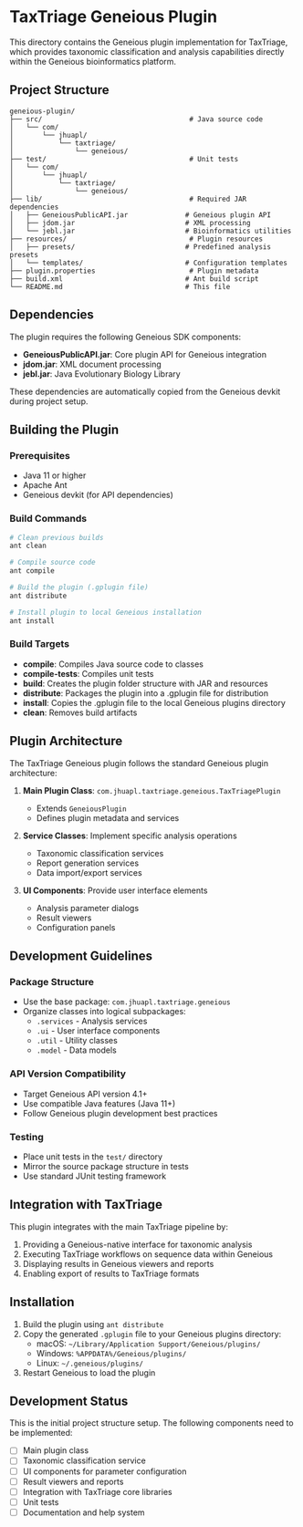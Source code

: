 # TaxTriage Geneious Plugin

This directory contains the Geneious plugin implementation for TaxTriage, which provides taxonomic classification and analysis capabilities directly within the Geneious bioinformatics platform.

## Project Structure

```
geneious-plugin/
├── src/                                    # Java source code
│   └── com/
│       └── jhuapl/
│           └── taxtriage/
│               └── geneious/
├── test/                                   # Unit tests
│   └── com/
│       └── jhuapl/
│           └── taxtriage/
│               └── geneious/
├── lib/                                    # Required JAR dependencies
│   ├── GeneiousPublicAPI.jar              # Geneious plugin API
│   ├── jdom.jar                           # XML processing
│   └── jebl.jar                           # Bioinformatics utilities
├── resources/                              # Plugin resources
│   ├── presets/                           # Predefined analysis presets
│   └── templates/                         # Configuration templates
├── plugin.properties                       # Plugin metadata
├── build.xml                              # Ant build script
└── README.md                              # This file
```

## Dependencies

The plugin requires the following Geneious SDK components:
- **GeneiousPublicAPI.jar**: Core plugin API for Geneious integration
- **jdom.jar**: XML document processing
- **jebl.jar**: Java Evolutionary Biology Library

These dependencies are automatically copied from the Geneious devkit during project setup.

## Building the Plugin

### Prerequisites
- Java 11 or higher
- Apache Ant
- Geneious devkit (for API dependencies)

### Build Commands

```bash
# Clean previous builds
ant clean

# Compile source code
ant compile

# Build the plugin (.gplugin file)
ant distribute

# Install plugin to local Geneious installation
ant install
```

### Build Targets

- **compile**: Compiles Java source code to classes
- **compile-tests**: Compiles unit tests
- **build**: Creates the plugin folder structure with JAR and resources
- **distribute**: Packages the plugin into a .gplugin file for distribution
- **install**: Copies the .gplugin file to the local Geneious plugins directory
- **clean**: Removes build artifacts

## Plugin Architecture

The TaxTriage Geneious plugin follows the standard Geneious plugin architecture:

1. **Main Plugin Class**: `com.jhuapl.taxtriage.geneious.TaxTriagePlugin`
   - Extends `GeneiousPlugin`
   - Defines plugin metadata and services

2. **Service Classes**: Implement specific analysis operations
   - Taxonomic classification services
   - Report generation services
   - Data import/export services

3. **UI Components**: Provide user interface elements
   - Analysis parameter dialogs
   - Result viewers
   - Configuration panels

## Development Guidelines

### Package Structure
- Use the base package: `com.jhuapl.taxtriage.geneious`
- Organize classes into logical subpackages:
  - `.services` - Analysis services
  - `.ui` - User interface components
  - `.util` - Utility classes
  - `.model` - Data models

### API Version Compatibility
- Target Geneious API version 4.1+
- Use compatible Java features (Java 11+)
- Follow Geneious plugin development best practices

### Testing
- Place unit tests in the `test/` directory
- Mirror the source package structure in tests
- Use standard JUnit testing framework

## Integration with TaxTriage

This plugin integrates with the main TaxTriage pipeline by:
1. Providing a Geneious-native interface for taxonomic analysis
2. Executing TaxTriage workflows on sequence data within Geneious
3. Displaying results in Geneious viewers and reports
4. Enabling export of results to TaxTriage formats

## Installation

1. Build the plugin using `ant distribute`
2. Copy the generated `.gplugin` file to your Geneious plugins directory:
   - macOS: `~/Library/Application Support/Geneious/plugins/`
   - Windows: `%APPDATA%/Geneious/plugins/`
   - Linux: `~/.geneious/plugins/`
3. Restart Geneious to load the plugin

## Development Status

This is the initial project structure setup. The following components need to be implemented:
- [ ] Main plugin class
- [ ] Taxonomic classification service
- [ ] UI components for parameter configuration
- [ ] Result viewers and reports
- [ ] Integration with TaxTriage core libraries
- [ ] Unit tests
- [ ] Documentation and help system